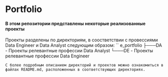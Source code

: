 # Portfolio
#### В этом репозитории представлены некоторые реализованные проекты
Проекты разделены по директориям, в соостветствии с провессиями Data Engineer и Data Analyst следующим образом:
``
e_portfolio
    ├───DA  - Проекты релевантные профессии Data Analyst
    └───DE - Проекты релевантные профессии Data Engineer
```
С более подробным описанием директорий и проектов можно ознакомиться в файлах README.md, расположенных в соответствующих директориях.